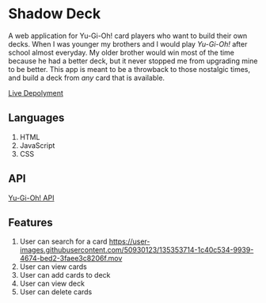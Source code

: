 # Shadow Deck
A web application for Yu-Gi-Oh! card players who want to build their own decks.
When I was younger my brothers and I would play _Yu-Gi-Oh!_ after school almost everyday. My older brother would win most of the time because he had a better deck, but it never stopped me from upgrading mine to be better. This app is meant to be a throwback to those nostalgic times, and build a deck from _any_ card that is available. 

[Live Depolyment](https://sharjeelsiqbal.github.io/shadow-deck/)


## Languages 
1. HTML
2. JavaScript
3. CSS

## API
[Yu-Gi-Oh! API](https://db.ygoprodeck.com/api-guide/)

## Features
1. User can search for a card https://user-images.githubusercontent.com/50930123/135353714-1c40c534-9939-4674-bed2-3faee3c8206f.mov
2. User can view cards
3. User can add cards to deck
4. User can view deck
5. User can delete cards


